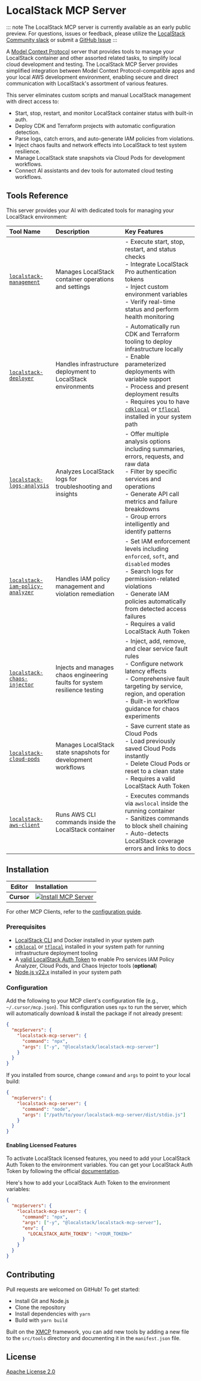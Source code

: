# LocalStack MCP Server

::: note
The LocalStack MCP server is currently available as an early public preview. For questions, issues or feedback, please utilize the [LocalStack Community slack](https://slack.localstack.cloud) or submit a [GitHub Issue](https://github.com/localstack/localstack-mcp-server/issues)
:::

A [Model Context Protocol](https://modelcontextprotocol.io/docs/getting-started/intro) server that provides tools to manage your LocalStack container and other assorted related tasks, to simplify local cloud development and testing. The LocalStack MCP Server provides simplified integration between Model Context Protocol-compatible apps and your local AWS development environment, enabling secure and direct communication with LocalStack's assortment of various features.

This server eliminates custom scripts and manual LocalStack management with direct access to:

- Start, stop, restart, and monitor LocalStack container status with built-in auth.
- Deploy CDK and Terraform projects with automatic configuration detection.
- Parse logs, catch errors, and auto-generate IAM policies from violations.
- Inject chaos faults and network effects into LocalStack to test system resilience.
- Manage LocalStack state snapshots via Cloud Pods for development workflows.
- Connect AI assistants and dev tools for automated cloud testing workflows.

## Tools Reference

This server provides your AI with dedicated tools for managing your LocalStack environment:

| Tool Name                                                                         | Description                                                                | Key Features                                                                                                                                                                                                                                                                                                                                                              |
| :-------------------------------------------------------------------------------- | :------------------------------------------------------------------------- | :------------------------------------------------------------------------------------------------------------------------------------------------------------------------------------------------------------------------------------------------------------------------------------------------------------------------------------------------------------------------ |
| [`localstack-management`](./src/tools/localstack-management.ts)                   | Manages LocalStack container operations and settings                       | - Execute start, stop, restart, and status checks<br/>- Integrate LocalStack Pro authentication tokens<br/>- Inject custom environment variables<br/>- Verify real-time status and perform health monitoring                                                                                                                                                              |
| [`localstack-deployer`](./src/tools/localstack-deployer.ts)                       | Handles infrastructure deployment to LocalStack environments               | - Automatically run CDK and Terraform tooling to deploy infrastructure locally<br/>- Enable parameterized deployments with variable support<br/>- Process and present deployment results<br/>- Requires you to have [`cdklocal`](https://github.com/localstack/aws-cdk-local) or [`tflocal`](https://github.com/localstack/terraform-local) installed in your system path |
| [`localstack-logs-analysis`](./src/tools/localstack-logs-analysis.ts)             | Analyzes LocalStack logs for troubleshooting and insights                  | - Offer multiple analysis options including summaries, errors, requests, and raw data<br/>- Filter by specific services and operations<br/>- Generate API call metrics and failure breakdowns<br/>- Group errors intelligently and identify patterns                                                                                                                      |
| [`localstack-iam-policy-analyzer`](./src/tools/localstack-iam-policy-analyzer.ts) | Handles IAM policy management and violation remediation                    | - Set IAM enforcement levels including `enforced`, `soft`, and `disabled` modes<br/>- Search logs for permission-related violations<br/>- Generate IAM policies automatically from detected access failures<br/>- Requires a valid LocalStack Auth Token                                                                                                                  |
| [`localstack-chaos-injector`](./src/tools/localstack-chaos-injector.ts)           | Injects and manages chaos engineering faults for system resilience testing | - Inject, add, remove, and clear service fault rules<br/>- Configure network latency effects<br/>- Comprehensive fault targeting by service, region, and operation<br/>- Built-in workflow guidance for chaos experiments                                                                                                                                                 |
| [`localstack-cloud-pods`](./src/tools/localstack-cloud-pods.ts)                   | Manages LocalStack state snapshots for development workflows               | - Save current state as Cloud Pods<br/>- Load previously saved Cloud Pods instantly<br/>- Delete Cloud Pods or reset to a clean state<br/>- Requires a valid LocalStack Auth Token                                                                                                                                                                                        |
| [`localstack-aws-client`](./src/tools/localstack-aws-client.ts)                   | Runs AWS CLI commands inside the LocalStack container                      | - Executes commands via `awslocal` inside the running container<br/>- Sanitizes commands to block shell chaining<br/>- Auto-detects LocalStack coverage errors and links to docs                                                                                                                                                                                            |

## Installation

|        Editor        | Installation                                                                                                                                                                                                                                                                                                                                                                          |
| :------------------: | :------------------------------------------------------------------------------------------------------------------------------------------------------------------------------------------------------------------------------------------------------------------------------------------------------------------------------------------------------------------------------------ |
|      **Cursor**      | [![Install MCP Server](https://cursor.com/deeplink/mcp-install-dark.svg)](https://cursor.com/en/install-mcp?name=localstack-mcp-server&config=eyJjb21tYW5kIjoibnB4IC15IEBsb2NhbHN0YWNrL2xvY2Fsc3RhY2stbWNwLXNlcnZlciJ9)                                                                                                                                                               |
For other MCP Clients, refer to the [configuration guide](#configuration).

### Prerequisites

- [LocalStack CLI](https://docs.localstack.cloud/getting-started/installation/#localstack-cli) and Docker installed in your system path
- [`cdklocal`](https://github.com/localstack/aws-cdk-local) or [`tflocal`](https://github.com/localstack/terraform-local) installed in your system path for running infrastructure deployment tooling
- A [valid LocalStack Auth Token](https://docs.localstack.cloud/aws/getting-started/auth-token/) to enable Pro services IAM Policy Analyzer, Cloud Pods, and Chaos Injector tools (**optional**)
- [Node.js v22.x](https://nodejs.org/en/download/) installed in your system path

### Configuration

Add the following to your MCP client's configuration file (e.g., `~/.cursor/mcp.json`). This configuration uses `npx` to run the server, which will automatically download & install the package if not already present:

```json
{
  "mcpServers": {
    "localstack-mcp-server": {
      "command": "npx",
      "args": ["-y", "@localstack/localstack-mcp-server"]
    }
  }
}
```

If you installed from source, change `command` and `args` to point to your local build:

```json
{
  "mcpServers": {
    "localstack-mcp-server": {
      "command": "node",
      "args": ["/path/to/your/localstack-mcp-server/dist/stdio.js"]
    }
  }
}
```

#### Enabling Licensed Features

To activate LocalStack licensed features, you need to add your LocalStack Auth Token to the environment variables. You can get your LocalStack Auth Token by following the official [documentation](https://docs.localstack.cloud/aws/getting-started/auth-token/).

Here's how to add your LocalStack Auth Token to the environment variables:

```json
{
  "mcpServers": {
    "localstack-mcp-server": {
      "command": "npx",
      "args": ["-y", "@localstack/localstack-mcp-server"],
      "env": {
        "LOCALSTACK_AUTH_TOKEN": "<YOUR_TOKEN>"
      }
    }
  }
}
```

## Contributing

Pull requests are welcomed on GitHub! To get started:

- Install Git and Node.js
- Clone the repository
- Install dependencies with `yarn`
- Build with `yarn build`

Built on the [XMCP](https://github.com/basementstudio/xmcp) framework, you can add new tools by adding a new file to the `src/tools` directory and documenting it in the `manifest.json` file.

## License

[Apache License 2.0](./LICENSE)
